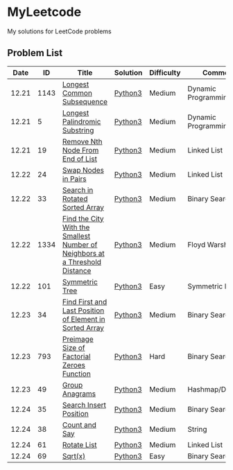 # MyLeetcode


My solutions for LeetCode problems

## Problem List

| Date  | ID   | Title                                                                                                                                                                                    | Solution                  | Difficulty | Comments            |
|-------|------|------------------------------------------------------------------------------------------------------------------------------------------------------------------------------------------|---------------------------|------------|---------------------|
| 12.21 | 1143 | [Longest Common Subsequence](https://leetcode.com/problems/longest-common-subsequence)                                                                                                   | [Python3](./1143/1143.py) | Medium     | Dynamic Programming |
| 12.21 | 5    | [Longest Palindromic Substring](https://leetcode.com/problems/longest-palindromic-substring)                                                                                             | [Python3](./5/5.py)       | Medium     | Dynamic Programming |
| 12.21 | 19   | [Remove Nth Node From End of List](https://leetcode.com/problems/remove-nth-node-from-end-of-list)                                                                                       | [Python3](./19/19.py)     | Medium     | Linked List         |
| 12.22 | 24   | [Swap Nodes in Pairs](https://leetcode.com/problems/swap-nodes-in-pairs)                                                                                                                 | [Python3](./24/24.py)     | Medium     | Linked List         |
| 12.22 | 33   | [Search in Rotated Sorted Array](https://leetcode.com/problems/search-in-rotated-sorted-array)                                                                                           | [Python3](./33/33.py)     | Medium     | Binary Search       |
| 12.22 | 1334 | [Find the City With the Smallest Number of Neighbors at a Threshold Distance](https://leetcode.com/problems/find-the-city-with-the-smallest-number-of-neighbors-at-a-threshold-distance) | [Python3](./1334/1334.py) | Medium     | Floyd Warshall      |
| 12.22 | 101  | [Symmetric Tree](https://leetcode.com/problems/symmetric-tree)                                                                                                                           | [Python3](./101/101.py)   | Easy       | Symmetric DFS       |
| 12.23 | 34   | [Find First and Last Position of Element in Sorted Array](https://leetcode.com/problems/find-first-and-last-position-of-element-in-sorted-array)                                         | [Python3](./34/34.py)     | Medium     | Binary Search       |
| 12.23 | 793  | [Preimage Size of Factorial Zeroes Function](https://leetcode.com/problems/preimage-size-of-factorial-zeroes-function)                                                                   | [Python3](./793/793.py)   | Hard       | Binary Search       |
| 12.23 | 49   | [Group Anagrams](https://leetcode.com/problems/group-anagrams)                                                                                                                           | [Python3](./49/49.py)     | Medium     | Hashmap/Dictionary  |
| 12.24 | 35   | [Search Insert Position](https://leetcode.com/problems/search-insert-position)                                                                                                           | [Python3](./35/35.py)     | Medium     | Binary Search       |
| 12.24 | 38   | [Count and Say](https://leetcode.com/problems/count-and-say)                                                                                                                             | [Python3](./38/38.py)     | Medium     | String              |
| 12.24 | 61   | [Rotate List](https://leetcode.com/problems/rotate-list)                                                                                                                                 | [Python3](./61/61.py)     | Medium     | Linked List         |
| 12.24 | 69   | [Sqrt(x)](https://leetcode.com/problems/sqrtx)                                                                                                                                                                              | [Python3](./69/69.py)     | Easy       | Binary Search       |

 